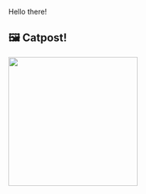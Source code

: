Hello there!



## 🖼️ Catpost!

<sub>
    <img src="https://cdn2.thecatapi.com/images/bp.jpg" height="256">
</sub>


